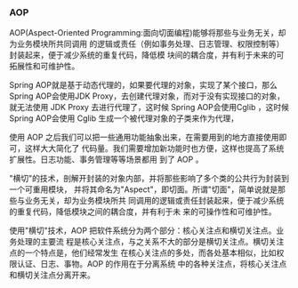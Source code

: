 ### AOP

AOP(Aspect-Oriented Programming:⾯向切⾯编程)能够将那些与业务⽆关，却为业务模块所共同调⽤ 的逻辑或责任（例如事务处理、⽇志管理、权限控制等）封装起来，便于减少系统的重复代码，降低模 块间的耦合度，并有利于未来的可拓展性和可维护性。 

Spring AOP就是基于动态代理的，如果要代理的对象，实现了某个接⼝，那么Spring AOP会使⽤JDK Proxy，去创建代理对象，⽽对于没有实现接⼝的对象，就⽆法使⽤ JDK Proxy 去进⾏代理了，这时候 Spring AOP会使⽤Cglib ，这时候Spring AOP会使⽤ Cglib ⽣成⼀个被代理对象的⼦类来作为代理， 

















使⽤ AOP 之后我们可以把⼀些通⽤功能抽象出来，在需要⽤到的地⽅直接使⽤即可，这样⼤⼤简化了 代码量。我们需要增加新功能时也⽅便，这样也提⾼了系统扩展性。⽇志功能、事务管理等等场景都⽤ 到了 AOP 。  



"横切"的技术，剖解开封装的对象内部，并将那些影响了多个类的公共行为封装到一个可重用模块， 并将其命名为"Aspect"，即切面。所谓"切面"，简单说就是那些与业务无关，却为业务模块所共 同调用的逻辑或责任封装起来，便于减少系统的重复代码，降低模块之间的耦合度，并有利于未 来的可操作性和可维护性。 

使用"横切"技术，AOP 把软件系统分为两个部分：核心关注点和横切关注点。业务处理的主要流 程是核心关注点，与之关系不大的部分是横切关注点。横切关注点的一个特点是，他们经常发生 在核心关注点的多处，而各处基本相似，比如权限认证、日志、事物。AOP 的作用在于分离系统 中的各种关注点，将核心关注点和横切关注点分离开来。 